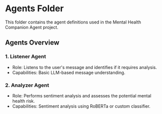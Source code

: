 # Agents Folder

This folder contains the agent definitions used in the Mental Health Companion Agent project.

## Agents Overview

### 1. Listener Agent
- Role: Listens to the user's message and identifies if it requires analysis.
- Capabilities: Basic LLM-based message understanding.

### 2. Analyzer Agent
- Role: Performs sentiment analysis and assesses the potential mental health risk.
- Capabilities: Sentiment analysis using RoBERTa or custom classifier.
